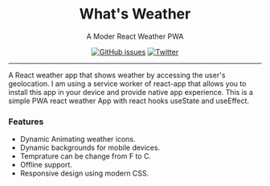 <h1 align="center"> What's Weather </h1>
<p align="center"> A Moder React Weather PWA </p>
<p align="center">
<a href="https://github.com/Starboy-Sharma/react-weather-pwa/issues"><img alt="GitHub issues" src="https://img.shields.io/github/issues/Starboy-Sharma/react-weather-pwa"></a>
  <a href="https://twitter.com/intent/tweet?text=Wow:&url=https%3A%2F%2Fgithub.com%2FStarboy-Sharma%2Freact-weather-pwa"><img alt="Twitter" src="https://img.shields.io/twitter/url?style=social&url=https%3A%2F%2Ftwitter.com%2F%40Pankaj_sharma43"></a>
</p>
<hr>
<p>
A React weather app that shows weather by accessing the user's geolocation. I am using a service worker of react-app that allows you to install this app in your device and provide native app experience. This is a simple PWA react weather App with react hooks useState and useEffect.
</p>

### Features

* Dynamic Animating weather icons.
* Dynamic backgrounds for mobile devices.
* Temprature can be change from F to C.
* Offline support.
* Responsive design using modern CSS.
